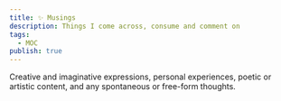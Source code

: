 ```yaml
---
title: ✨ Musings
description: Things I come across, consume and comment on
tags:
  - MOC
publish: true
---
```


Creative and imaginative expressions, personal experiences, poetic or artistic content, and any spontaneous or free-form thoughts.


